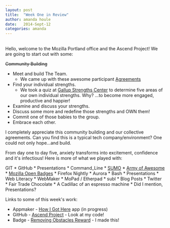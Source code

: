 ```yaml
---
layout: post
title:  "Week One in Review"
author: amanda houle
date:   2014-Sept-12
categories: amanda
---
```


<br>
Hello, welcome to the Mozilla Portland office and the Ascend Project!  We are going to start out with some:

~~Community Building~~

* Meet and build The Team.
	- We came up with these awesome participant [Agreements](http://ascendproject.org/class_agreements/)
* Find your individual strengths.
	- We took a quiz at [Gallup Strengths Center](https://www.gallupstrengthscenter.com/?utm_source=homepage&utm_medium=webad&utm_campaign=strengthsdashboard) to determine five areas of our own individual strengths.  Why?  ...to become more engaged, productive and happier! 
* Examine and discuss your strengths.
* Discuss some more and redefine those strengths and OWN them!
* Commit one of those babies to the group.
* Embrace each other.

I completely appreciate this community building and our collective agreements.  Can you find this is a typical tech company/environment?  One could not only hope...and build.

From day one to day five, anxiety transforms into excitement, confidence and it's infectious!  Here is more of what we played with:

 GIT * GitHub * Presentations * Command_Line * [SUMO](https://support.mozilla.org/en-US/ "link to Mozilla Support") * [Army of Awesome](https://support.mozilla.org/en-US/army-of-awesome/ "Link to Mozilla's Twitter support") * [Mozilla Open Badges](http://www.openbadges.org/) * Firefox Nightly * Aurora * Bash * Presentations * Web Literacy * WebMaker * MoPad / Etherpad * subl * Blog Posts * Twitter * Fair Trade Chocolate * A Cadillac of an espresso machine * Did I mention, Presentations? 

Links to some of this week's work:

* Appmaker - [How I Got Here](https://far-mine-545.webmak.es) app (in progress)
* GitHub - [Ascend Project](https://github.com/whyqqqqq/ascendproject)  - Look at my code!
* Badge - [Removing Obstacles Reward](https://badges.mozilla.org/en-US/badges/claim/f4jvup) - I made this!
